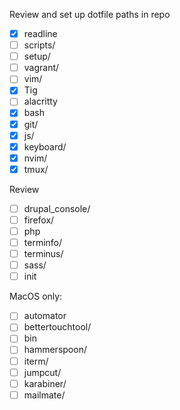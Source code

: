 Review and set up dotfile paths in repo

- [x] readline
- [ ] scripts/
- [ ] setup/
- [ ] vagrant/
- [ ] vim/
- [x] Tig
- [ ] alacritty
- [x] bash
- [x] git/
- [x] js/
- [x] keyboard/
- [x] nvim/
- [x] tmux/

Review

- [ ] drupal_console/
- [ ] firefox/
- [ ] php
- [ ] terminfo/
- [ ] terminus/
- [ ] sass/
- [ ] init

MacOS only:

- [ ] automator
- [ ] bettertouchtool/
- [ ] bin
- [ ] hammerspoon/
- [ ] iterm/
- [ ] jumpcut/
- [ ] karabiner/
- [ ] mailmate/
